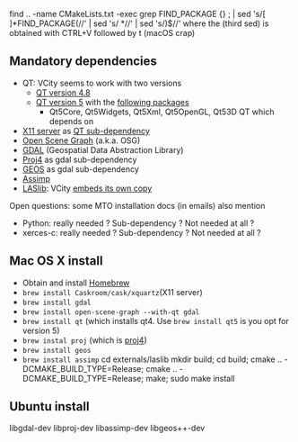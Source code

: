 find .. -name CMakeLists.txt -exec grep FIND_PACKAGE {} \; | sed 's/[ ]*FIND_PACKAGE(//' | sed 's/ *//' | sed 's/)$//' where the <TAB> (third sed) is obtained with CTRL+V followed by t (macOS crap)

## Mandatory dependencies
 * QT: VCity seems to work with two versions 
   * [QT version 4.8](http://doc.qt.io/qt-4.8/) 
   * [QT version 5](http://www.qt.io/qt5-5/) with the [following packages](https://github.com/MEPP-team/VCity/blob/master/CMakeLists.txt#L119)
      * Qt5Core, Qt5Widgets, Qt5Xml, Qt5OpenGL, Qt53D
   QT which depends on
 * [X11 server](https://en.wikipedia.org/wiki/X_Window_System) as [QT sub-dependency](http://doc.qt.io/qt-4.8/requirements-x11.html)
 * [Open Scene Graph](http://www.openscenegraph.org/) (a.k.a. OSG)
 * [GDAL](http://www.gdal.org/) (Geospatial Data Abstraction Library)
 * [Proj4](https://github.com/OSGeo/proj.4/wiki) as gdal sub-dependency
 * [GEOS](https://trac.osgeo.org/geos/) as gdal sub-dependency
 * [Assimp](http://www.assimp.org)
 * [LASlib](https://github.com/LAStools/LAStools/tree/master/LASlib): VCity [embeds its own copy](https://github.com/MEPP-team/VCity/tree/master/externals/laslib)

Open questions: some MTO installation docs (in emails) also mention
 * Python: really needed ? Sub-dependency ? Not needed at all ?
 * xerces-c: really needed ? Sub-dependency ? Not needed at all ?
 
## Mac OS X install
 * Obtain and install [Homebrew](http://brew.sh/)
 * `brew install Caskroom/cask/xquartz`(X11 server)
 * `brew install gdal`
 * `brew install open-scene-graph --with-qt gdal`
 * `brew install qt` (which installs qt4. Use `brew install qt5` is you opt for version 5)
 * `brew instal proj` (which is [proj4](https://github.com/OSGeo/proj.4/wiki))
 * `brew install geos` 
 * `brew install assimp`
 cd externals/laslib
mkdir build; cd build; cmake .. -DCMAKE_BUILD_TYPE=Release; cmake .. -DCMAKE_BUILD_TYPE=Release; make; sudo make install

## Ubuntu install
 libgdal-dev libproj-dev
libassimp-dev libgeos++-dev

